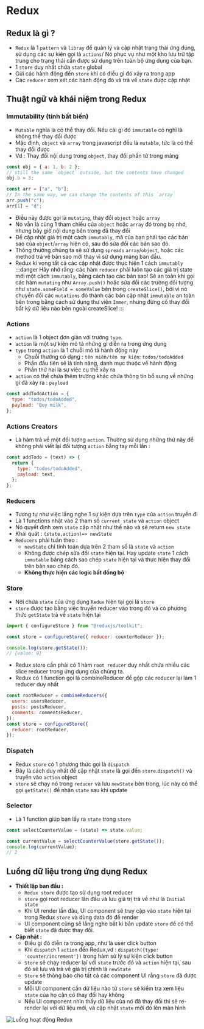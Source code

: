 # Redux

## Redux là gì ?

- `Redux` là 1 `pattern` và `libray` để quản lý và cập nhật trạng thái ứng dúng, sử dụng các sự kiện gọi là `actions`/ Nó phục vụ như một kho lưu trữ tập trung cho trạng thái cần được sử dụng trên toàn bộ ứng dụng của bạn.
- 1 `store` duy nhất chứa `state` global
- Gửi các hành động đến `store` khi có điều gì đó xảy ra trong app
- Các `reducer` xem xét các hành động đó và trả về `state` được cập nhật

## Thuật ngữ và khái niệm trong Redux

### Immutability (tính bất biến)

- `Mutable` nghĩa là có thể thay đổi. Nếu cái gì đó `immutable` có nghĩ là không thể thay đổi được
- Mặc định, `object` và `array` trong javascript đều là `mutable`, tức là có thể thay đổi được
- Vd : Thay đổi nội dung trong `object`, thay đổi phần tử trong mảng

```js
const obj = { a: 1, b: 2 };
// still the same `object` outside, but the contents have changed
obj.b = 3;

const arr = ["a", "b"];
// In the same way, we can change the contents of this `array`
arr.push("c");
arr[1] = "d";
```

- Điều này được gọi là `mutating`, thay đổi `object` hoặc `array`
- Nó vẫn là cùng 1 tham chiếu của `object` hoặc `array` đó trong bọ nhớ, nhưng bây giờ nội dung bên trong đã thay đổi
- Để cập nhật giá trị một cách `immutably`, mã của bạn phải tạo các bản sao của `object`/`array` hiện có, sau đó sửa đổi các bản sao đó.
- Thông thường chúng ta sẽ sử dụng `spreads` `array`/`object`, hoặc các method trả về bản sao mới thay vì sử dụng mảng ban đầu.
- Redux kì vọng tất cả các cập nhật được thực hiện 1 cách `immutably`
:::danger
Hãy nhớ rằng: các hàm `reducer` phải luôn tạo các giá trị state mới một cách `immutably`, bằng cách tạo các bản sao! 
Sẽ an toàn khi gọi các hàm `mutating` như `Array.push()` hoặc sửa đổi các trường đối tượng như `state.someField = someValue` bên trong `createSlice()`, bởi vì nó chuyển đổi các `mutations` đó thành các bản cập nhật `immutable` an toàn bên trong bằng cách sử dụng thư viện `Immer`, nhưng đừng cố thay đổi bất kỳ dữ liệu nào bên ngoài createSlice!
:::

### Actions

- `action` là 1 object đơn giản với trường `type`.
- `action` là một sự kiện mô tả những gì diễn ra trong ứng dụng
- `type` trong `action` là 1 chuỗi mô tả hành động này
  - Chuỗi thường có dạng : `tên miền/tên sự kiện`: `todos/todoAdded`
  - Phần đầu tiên sẽ là tính năng, danh mục thuộc về hành động
  - Phần thứ hai là sự việc cụ thể xảy ra
- `action` có thể chứa thêm trường khác chứa thông tin bổ sung về những gì đã xảy ra : `payload`

```js
const addTodoAction = {
  type: "todos/todoAdded",
  payload: "Buy milk",
};
```

### Actions Creators

- Là hàm trả về một đối tượng `action`. Thường sử dụng những thứ này để không phải viết lại đối tượng `action` bằng tay mỗi lần :

```js
const addTodo = (text) => {
  return {
    type: "todos/todoAdded",
    payload: text,
  };
};
```

### Reducers

- Tương tự như việc lắng nghe 1 sự kiện dựa trên `type` của `action` truyền đi
- Là 1 functions nhật vào 2 tham số `current state` và `action` object
- Nó quyết định xem `state` cập nhật như thế nào và sẽ return `new state`
- Khái quát : `(state,action)=> newState`
- `Reducers` phải tuân theo :
  - `newState` chỉ tính toán dựa trên 2 tham số là `state` và `action`
  - Không được chép sửa đổi `state` hiện tại. Hay update `state` 1 cách `immutable` bằng cách sao chép `state` hiện tại và thực hiện thay đổi trên bản sao chép đó.
  - **Không thực hiện các logic bất đồng bộ**

### Store

- Nơi chứa `state` của ứng dụng `Redux` hiện tại gọi là `store`
- `store` được tạo bằng việc truyền reducer vào trong đó và có phương thức `getState` trả về `state` hiện tại

```js
import { configureStore } from "@reduxjs/toolkit";

const store = configureStore({ reducer: counterReducer });

console.log(store.getState());
// {value: 0}
```

- Redux store cần phải có 1 hàm `root reducer` duy nhất chứa nhiều các slice reducer trong ứng dụng của chúng ta.
- Redux có 1 function gọi là combineReducer để gộp các reducer lại làm 1 reducer duy nhất

```js
const rootReducer = combineReducers({
  users: usersReducer,
  posts: postsReducer,
  comments: commentsReducer,
});
const store = configureStore({
  reducer: rootReducer,
});
```

### Dispatch

- Redux `store` có 1 phương thức gọi là `dispatch`
- Đây là cách duy nhất để cập nhật `state` là gọi đến `store`.`dispatch()` và truyền vào `action` object
- `store` sẽ chạy nó trong `reducer` và lưu `newState` bên trong, lúc này có thể gọi `getState()` để nhận `state` sau khi update

### Selector

- Là 1 function giúp bạn lấy ra `state` trong `store`

```js
const selectCounterValue = (state) => state.value;

const currentValue = selectCounterValue(store.getState());
console.log(currentValue);
// 2
```

## Luồng dữ liệu trong ứng dụng Redux

- **Thiết lập ban đầu :**
  - `Redux store` được tạo sử dụng root reducer
  - `store` gọi root reducer lần đầu và lưu giá trị trả về như là `Initial state`
  - Khi UI render lần đâu, UI component sẽ truy cập vào `state` hiện tại trong Redux `store` và dùng data đó để render
  - UI component cũng sẽ lắng nghe bất kì bản update `store` để có thể biết `state` đã được thay đổi.
- **Cập nhật :**
  - Điều gì đó diễn ra trong app, như là user click button
  - Khi `dispatch` 1 `action` đến Redux,vd : `dispatch({type: 'counter/increment'})` trong hàm sử lý sự kiện click button
  - `Store` sẽ chạy reducer lại với `state` trước đó và `action` hiện tại, sau đó sẽ lưu và trả về giá trị chính là `newState`
  - `Store` sẽ thông báo cho tất cả các component UI rằng `store` đã được update
  - Mỗi UI component cần dữ liệu nào từ `store` sẽ kiểm tra xem liệu `state` của họ cận có thay đổi hay không
  - Nếu UI component nhìn thấy dữ liệu của nó đã thay đổi thì sẽ re-render lại với dữ liệu mới, và cập nhật `state` mới đó lên màn hình

![Luồng hoạt động Redux](https://redux.js.org/assets/images/ReduxDataFlowDiagram-49fa8c3968371d9ef6f2a1486bd40a26.gif)
